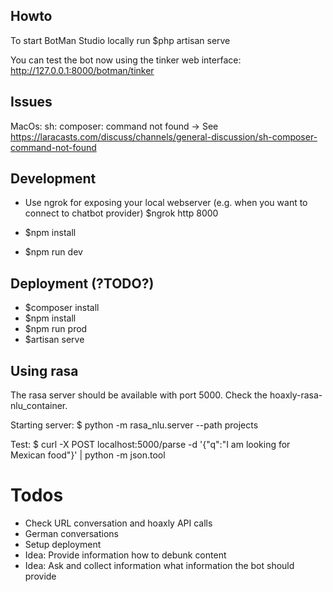 
## Howto

To start BotMan Studio locally run
$php artisan serve

You can test the bot now using the tinker web interface: http://127.0.0.1:8000/botman/tinker

## Issues

MacOs: sh: composer: command not found
-> See https://laracasts.com/discuss/channels/general-discussion/sh-composer-command-not-found

## Development

- Use ngrok for exposing your local webserver (e.g. when you want to connect to chatbot provider)
  $ngrok http 8000

- $npm install
- $npm run dev

## Deployment (?TODO?)
- $composer install
- $npm install
- $npm run prod
- $artisan serve


## Using rasa

The rasa server should be available with port 5000. Check the hoaxly-rasa-nlu_container.

Starting server:
$ python -m rasa_nlu.server --path projects

Test:
$ curl -X POST localhost:5000/parse -d '{"q":"I am looking for Mexican food"}' | python -m json.tool

# Todos
- Check URL conversation and hoaxly API calls
- German conversations
- Setup deployment
- Idea: Provide information how to debunk content
- Idea: Ask and collect information what information the bot should provide
